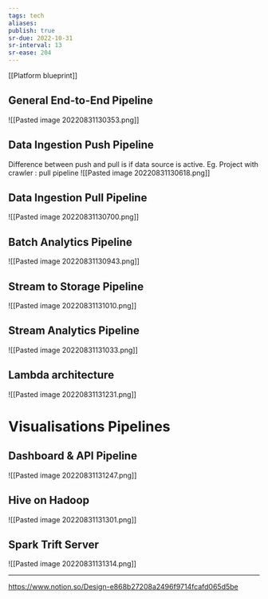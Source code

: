 ```yaml
---
tags: tech
aliases:
publish: true
sr-due: 2022-10-31
sr-interval: 13
sr-ease: 204
---
```

[[Platform blueprint]]

## General End-to-End Pipeline
![[Pasted image 20220831130353.png]]

## Data Ingestion Push Pipeline
Difference between push and pull is if data source is active. Eg. Project with crawler : pull pipeline
![[Pasted image 20220831130618.png]]

## Data Ingestion Pull Pipeline
![[Pasted image 20220831130700.png]]

## Batch Analytics Pipeline
![[Pasted image 20220831130943.png]]

## Stream to Storage Pipeline
![[Pasted image 20220831131010.png]]

## Stream Analytics Pipeline
![[Pasted image 20220831131033.png]]

## Lambda architecture
![[Pasted image 20220831131231.png]]

# Visualisations Pipelines

## Dashboard & API Pipeline
![[Pasted image 20220831131247.png]]

## Hive on Hadoop
![[Pasted image 20220831131301.png]]

## Spark Trift Server
![[Pasted image 20220831131314.png]]

****
https://www.notion.so/Design-e868b27208a2496f9714fcafd065d5be